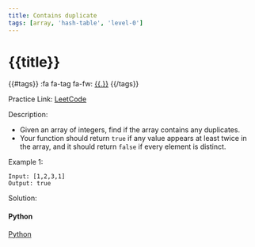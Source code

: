 ```yaml
---
title: Contains duplicate
tags: [array, 'hash-table', 'level-0']
---
```


# {{title}}

{{#tags}}
:fa fa-tag fa-fw: [{{.}}]({{tagspath}}/{{.}})
{{/tags}}

Practice Link: [LeetCode](https://leetcode.com/problems/contains-duplicate/)

Description:

- Given an array of integers, find if the array contains any duplicates.
- Your function should return `true` if any value appears at least twice in the array, and it should return `false` if every element is distinct.

Example 1:

```text
Input: [1,2,3,1]
Output: true
```

Solution:

<!-- tabs:start -->
#### **Python**

[Python](../pycode/array/contains-duplicate.py ':include :type=code')
<!-- tabs:end -->
